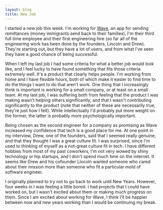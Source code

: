 ```yaml
---
layout: blog
title: New Job
---
```


I started a new job this week.  I'm working for [Wave](http://www.sendwave.com/), an app for sending remittances (money immigrants send back to their families).  I'm their third full time employee and their first engineering hire (so far all of the engineering work has been done by the founders, Lincoln and Drew).  They're starting out, but they have a lot of users, and from what I've seen they have a good chance of being successful.

When I left my last job I had some criteria for what a better job would look like, and I feel lucky to have found something that fits those criteria extremely well.  It's a product that clearly helps people.  I'm working from home and I have flexible hours, both of which make it easier to find time to do the things I want to do that aren't work.  One thing that I increasingly think is important is working for a small company, or at least on a small team.  At my last job, I was suffering both from feeling that the product I was making wasn't helping others significantly, and that I wasn't contributing significantly to the product (note that neither of these are necessarily true, they're just how I felt).  While intellectually I'd probably put more weight on the former, the latter is probably more psychologically important.

Being chosen as the second engineer for a company as promising as Wave increased my confidence that tech is a good place for me.  At one point in my interview, Drew, one of the founders, said that I seemed really genuine, and that they thought I was a great culture fit.  I was surprised, since I'm used to thinking of myself as a not-great culture fit in tech.  I have different hobbies from most of my past coworkers, I'm not very wowed by shiny technology or hip startups, and I don't spend much time on the internet.  It seems like Drew and his cofounder Lincoln wanted someone who cared about their mission more than someone who fit a particular mold of software engineer.

I originally planned to try not to go back to work until New Years.  However, four weeks in I was feeling a little bored.  I had projects that I could have worked on, but I wasn't excited about them or making much progress on them.  Since I am excited about working for Wave, I think I'll be happier between now and new years working than I would be continuing my break.